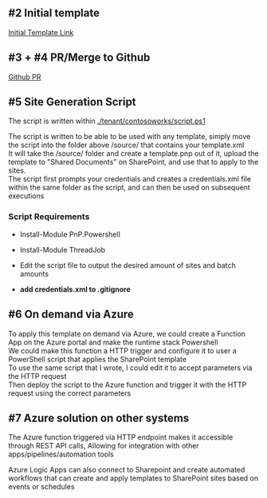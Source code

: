 ## #2 Initial template

[Initial Template Link](https://forvbtnd.sharepoint.com/sites/05template)

## #3 + #4 PR/Merge to Github

[Github PR](https://github.com/Ayoralol/sp-dev-provisioning-templates/pull/1)

## #5 Site Generation Script

The script is written within [./tenant/contosoworks/script.ps1](./tenant/contosoworks)

The script is written to be able to be used with any template, simply move the script into the folder above /source/ that contains your template.xml  
It will take the /source/ folder and create a template.pnp out of it, upload the template to "Shared Documents" on SharePoint, and use that to apply to the sites.  
The script first prompts your credentials and creates a credentials.xml file within the same folder as the script, and can then be used on subsequent executions

### Script Requirements

- Install-Module PnP.Powershell
- Install-Module ThreadJob

- Edit the script file to output the desired amount of sites and batch amounts
- **add credentials.xml to .gitignore**

## #6 On demand via Azure

To apply this template on demand via Azure, we could create a Function App on the Azure portal and make the runtime stack Powershell  
We could make this function a HTTP trigger and configure it to user a PowerShell script that applies the SharePoint template  
To use the same script that I wrote, I could edit it to accept parameters via the HTTP request  
Then deploy the script to the Azure function and trigger it with the HTTP request using the correct parameters

## #7 Azure solution on other systems

The Azure function triggered via HTTP endpoint makes it accessible through REST API calls, Allowing for integration with other apps/pipelines/automation tools

Azure Logic Apps can also connect to Sharepoint and create automated workflows that can create and apply templates to SharePoint sites based on events or schedules
